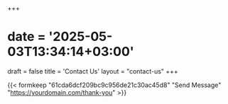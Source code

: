 +++
# date = '2025-05-03T13:34:14+03:00'
draft = false
title = 'Contact Us'
layout = "contact-us"
+++

{{< formkeep "61cda6dcf209bc9c956de21c30ac45d8" "Send Message" "https://yourdomain.com/thank-you" >}}